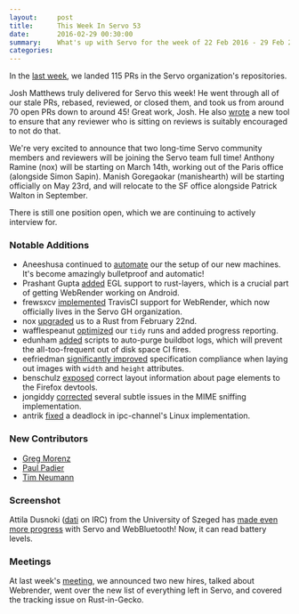 ```yaml
---
layout:     post
title:      This Week In Servo 53
date:       2016-02-29 00:30:00
summary:    What's up with Servo for the week of 22 Feb 2016 - 29 Feb 2016
categories:
---
```


In the [last week](https://github.com/pulls?page=1&q=is%3Apr+is%3Amerged+closed%3A2016-02-22..2016-02-29+user%3Aservo), we landed 115 PRs in the Servo organization's repositories.

Josh Matthews truly delivered for Servo this week! He went through all of our stale PRs, rebased, reviewed, or closed them, and took us from around 70 open PRs down to around 45! Great work, Josh. He also [wrote](http://www.joshmatthews.net/who-reviews-the-reviewers/) a new tool to ensure that any reviewer who is sitting on reviews is suitably encouraged to not do that.

We're very excited to announce that two long-time Servo community members and reviewers will be joining the Servo team full time! Anthony Ramine (nox) will be starting on March 14th, working out of the Paris office (alongside Simon Sapin). Manish Goregaokar (manishearth) will be starting officially on May 23rd, and will relocate to the SF office alongside Patrick Walton in September.

There is still one position open, which we are continuing to actively interview for.

### Notable Additions

- Aneeshusa continued to [automate](https://github.com/servo/saltfs/pull/227) our the setup of our new machines. It's become amazingly bulletproof and automatic!
- Prashant Gupta [added](https://github.com/servo/rust-layers/pull/232) EGL support to rust-layers, which is a crucial part of getting WebRender working on Android.
- frewsxcv [implemented](https://github.com/servo/webrender/pull/197) TravisCI support for WebRender, which now officially lives in the Servo GH organization.
- nox [upgraded](https://github.com/servo/servo/pull/9721) us to a Rust from February 22nd.
- wafflespeanut [optimized](https://github.com/servo/servo/pull/9649) our `tidy` runs and added progress reporting.
- edunham [added](https://github.com/servo/saltfs/pull/200) scripts to auto-purge buildbot logs, which will prevent the all-too-frequent out of disk space CI fires.
- eefriedman [significantly improved](https://github.com/servo/servo/pull/9743) specification compliance when laying out images with `width` and `height` attributes.
- benschulz [exposed](https://github.com/servo/servo/pull/9661) correct layout information about page elements to the Firefox devtools.
- jongiddy [corrected](https://github.com/servo/servo/pull/9631) several subtle issues in the MIME sniffing implementation.
- antrik [fixed](https://github.com/servo/ipc-channel/pull/38) a deadlock in ipc-channel's Linux implementation.

### New Contributors

 - [Greg Morenz](https://github.com/gmorenz)
 - [Paul Padier](https://github.com/magni-)
 - [Tim Neumann](https://github.com/TimNN)

### Screenshot

Attila Dusnoki ([dati](https://github.com/dati91) on IRC) from the University of Szeged has [made even more progress](http://web2.sed.hu/~alga/webbluetooth/servo_bluetooth_battery.png) with Servo and WebBluetooth! Now, it can read battery levels.

### Meetings

At last week's [meeting](https://github.com/servo/servo/wiki/Meeting-2016-02-22), we announced two new hires, talked about Webrender, went over the new list of everything left in Servo, and covered the tracking issue on Rust-in-Gecko.
